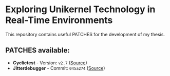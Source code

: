 # Exploring Unikernel Technology in Real-Time Environments
This repository contains useful PATCHES for the development of my thesis.

## PATCHES available:
- **Cyclictest** - Version: `v2.7` ([Source](https://git.kernel.org/pub/scm/utils/rt-tests/rt-tests.git))
- **Jitterdebugger** - Commit: `045a274` ([Source](https://github.com/igaw/jitterdebugger))
